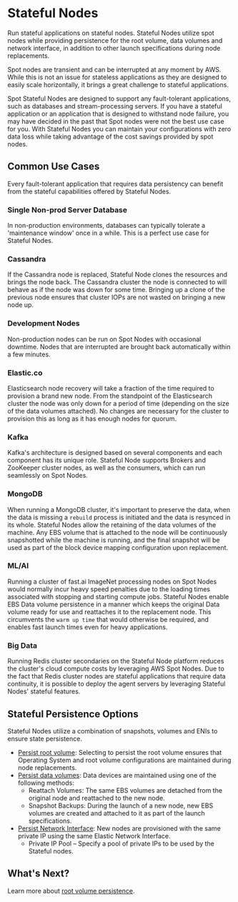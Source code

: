 # Stateful Nodes

Run stateful applications on stateful nodes. Stateful Nodes utilize spot nodes while providing persistence for the root volume, data volumes and network interface, in addition to other launch specifications during node replacements.

Spot nodes are transient and can be interrupted at any moment by AWS. While this is not an issue for stateless applications as they are designed to easily scale horizontally, it brings a great challenge to stateful applications.

Spot Stateful Nodes are designed to support any fault-tolerant applications, such as databases and stream-processing servers. If you have a stateful application or an application that is designed to withstand node failure, you may have decided in the past that Spot nodes were not the best use case for you. With Stateful Nodes you can maintain your configurations with zero data loss while taking advantage of the cost savings provided by spot nodes.

## Common Use Cases

Every fault-tolerant application that requires data persistency can benefit from the stateful capabilities offered by Stateful Nodes.

### Single Non-prod Server Database

In non-production environments, databases can typically tolerate a 'maintenance window' once in a while. This is a perfect use case for Stateful Nodes.

### Cassandra

If the Cassandra node is replaced, Stateful Node clones the resources and brings the node back. The Cassandra cluster the node is connected to will behave as if the node was down for some time. Bringing up a clone of the previous node ensures that cluster IOPs are not wasted on bringing a new node up.

### Development Nodes

Non-production nodes can be run on Spot Nodes with occasional downtime. Nodes that are interrupted are brought back automatically within a few minutes.

### Elastic.co

Elasticsearch node recovery will take a fraction of the time required to provision a brand new node. From the standpoint of the Elasticsearch cluster the node was only down for a period of time (depending on the size of the data volumes attached). No changes are necessary for the cluster to provision this as long as it has enough nodes for quorum.

### Kafka

Kafka's architecture is designed based on several components and each component has its unique role. Stateful Node supports Brokers and ZooKeeper cluster nodes, as well as the consumers, which can run seamlessly on Spot Nodes.

### MongoDB

When running a MongoDB cluster, it's important to preserve the data, when the data is missing a `rebuild` process is initiated and the data is resynced in its whole. Stateful Nodes allow the retaining of the data volumes of the machine. Any EBS volume that is attached to the node will be continuously snapshotted while the machine is running, and the final snapshot will be used as part of the block device mapping configuration upon replacement.

### ML/AI

Running a cluster of fast.ai ImageNet processing nodes on Spot Nodes would normally incur heavy speed penalties due to the loading times associated with stopping and starting compute jobs. Stateful Nodes enable EBS Data volume persistence in a manner which keeps the original Data volume ready for use and reattaches it to the replacement node. This circumvents the `warm up time` that would otherwise be required, and enables fast launch times even for heavy applications.

### Big Data

Running Redis cluster secondaries on the Stateful Node platform reduces the cluster's cloud compute costs by leveraging AWS Spot Nodes. Due to the fact that Redis cluster nodes are stateful applications that require data continuity, it is possible to deploy the agent servers by leveraging Stateful Nodes' stateful features.

## Stateful Persistence Options

Stateful Nodes utilize a combination of snapshots, volumes and ENIs to ensure state persistence.

- [Persist root volume](managed-instance/features/root-volume-persistence): Selecting to persist the root volume ensures that Operating System and root volume configurations are maintained during node replacements.
- [Persist data volumes](managed-instance/features/data-volume-persistence): Data devices are maintained using one of the following methods:
  - Reattach Volumes: The same EBS volumes are detached from the original node and reattached to the new node.
  - Snapshot Backups: During the launch of a new node, new EBS volumes are created and attached to it as part of the launch specifications.
- [Persist Network Interface](managed-instance/features/network-persistence): New nodes are provisioned with the same private IP using the same Elastic Network Interface.
  - Private IP Pool – Specify a pool of private IPs to be used by the Stateful nodes.

## What's Next?

Learn more about [root volume persistence](managed-instance/features/root-volume-persistence).
